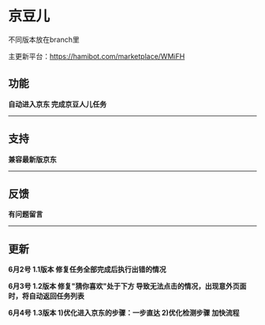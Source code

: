 # 京豆儿
不同版本放在branch里

主更新平台：https://hamibot.com/marketplace/WMiFH
## 功能
**自动进入京东 完成京豆人儿任务**
___
## 支持
**兼容最新版京东**
___
## 反馈
**有问题留言**
___
## 更新
**6月2号 1.1版本 修复任务全部完成后执行出错的情况**

**6月3号 1.2版本 修复"猜你喜欢"处于下方 导致无法点击的情况，出现意外页面时，将自动返回任务列表**

**6月4号 1.3版本 1)优化进入京东的步骤：一步直达 2)优化检测步骤 加快流程**
